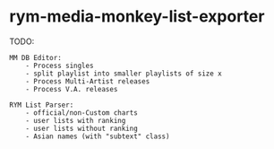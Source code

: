 # rym-media-monkey-list-exporter

TODO:

    MM DB Editor:
        - Process singles
        - split playlist into smaller playlists of size x
        - Process Multi-Artist releases
        - Process V.A. releases

    RYM List Parser:
        - official/non-Custom charts
        - user lists with ranking
        - user lists without ranking
        - Asian names (with "subtext" class)